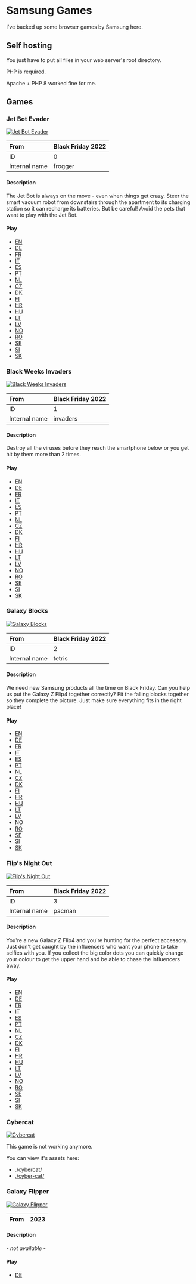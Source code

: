 # Samsung Games

I've backed up some browser games by Samsung here.

## Self hosting

You just have to put all files in your web server's root directory.

PHP is required.

Apache + PHP 8 worked fine for me.

## Games

### Jet Bot Evader

[![Jet Bot Evader](./assets/frogger/teaser.png)](#jet-bot-evader)

| From | Black Friday 2022 |
|:-----|:------------------|
| ID   | 0                 |
| Internal name | frogger  |

#### Description

The Jet Bot is always on the move - even when things get crazy. Steer the smart vacuum robot from downstairs through the apartment to its charging station so it can recharge its batteries. But be careful! Avoid the pets that want to play with the Jet Bot.

#### Play

- [EN](https://sg.leox.dev/?version=2022&gameid=0&lang=en)
- [DE](https://sg.le0x8.com/?version=2022&gameid=0&lang=de)
- [FR](https://sg.le0x8.com/?version=2022&gameid=0&lang=fr)
- [IT](https://sg.le0x8.com/?version=2022&gameid=0&lang=it)
- [ES](https://sg.le0x8.com/?version=2022&gameid=0&lang=es)
- [PT](https://sg.le0x8.com/?version=2022&gameid=0&lang=pt)
- [NL](https://sg.le0x8.com/?version=2022&gameid=0&lang=nl)
- [CZ](https://sg.le0x8.com/?version=2022&gameid=0&lang=cz)
- [DK](https://sg.le0x8.com/?version=2022&gameid=0&lang=dk)
- [FI](https://sg.le0x8.com/?version=2022&gameid=0&lang=fi)
- [HR](https://sg.le0x8.com/?version=2022&gameid=0&lang=hr)
- [HU](https://sg.le0x8.com/?version=2022&gameid=0&lang=hu)
- [LT](https://sg.le0x8.com/?version=2022&gameid=0&lang=lt)
- [LV](https://sg.le0x8.com/?version=2022&gameid=0&lang=lv)
- [NO](https://sg.le0x8.com/?version=2022&gameid=0&lang=no)
- [RO](https://sg.le0x8.com/?version=2022&gameid=0&lang=ro)
- [SE](https://sg.le0x8.com/?version=2022&gameid=0&lang=se)
- [SI](https://sg.le0x8.com/?version=2022&gameid=0&lang=si)
- [SK](https://sg.le0x8.com/?version=2022&gameid=0&lang=sk)

### Black Weeks Invaders

[![Black Weeks Invaders](./assets/invaders/teaser.png)](#black-weeks-invaders)

| From | Black Friday 2022 |
|:-----|:------------------|
| ID   | 1                 |
| Internal name | invaders |

#### Description

Destroy all the viruses before they reach the smartphone below or you get hit by them more than 2 times.

#### Play

- [EN](https://sg.le0x8.com/?version=2022&gameid=1&lang=en)
- [DE](https://sg.le0x8.com/?version=2022&gameid=1&lang=de)
- [FR](https://sg.le0x8.com/?version=2022&gameid=1&lang=fr)
- [IT](https://sg.le0x8.com/?version=2022&gameid=1&lang=it)
- [ES](https://sg.le0x8.com/?version=2022&gameid=1&lang=es)
- [PT](https://sg.le0x8.com/?version=2022&gameid=1&lang=pt)
- [NL](https://sg.le0x8.com/?version=2022&gameid=1&lang=nl)
- [CZ](https://sg.le0x8.com/?version=2022&gameid=1&lang=cz)
- [DK](https://sg.le0x8.com/?version=2022&gameid=1&lang=dk)
- [FI](https://sg.le0x8.com/?version=2022&gameid=1&lang=fi)
- [HR](https://sg.le0x8.com/?version=2022&gameid=1&lang=hr)
- [HU](https://sg.le0x8.com/?version=2022&gameid=1&lang=hu)
- [LT](https://sg.le0x8.com/?version=2022&gameid=1&lang=lt)
- [LV](https://sg.le0x8.com/?version=2022&gameid=1&lang=lv)
- [NO](https://sg.le0x8.com/?version=2022&gameid=1&lang=no)
- [RO](https://sg.le0x8.com/?version=2022&gameid=1&lang=ro)
- [SE](https://sg.le0x8.com/?version=2022&gameid=1&lang=se)
- [SI](https://sg.le0x8.com/?version=2022&gameid=1&lang=si)
- [SK](https://sg.le0x8.com/?version=2022&gameid=1&lang=sk)

### Galaxy Blocks

[![Galaxy Blocks](./assets/tetris/teaser.png)](#galaxy-blocks)

| From | Black Friday 2022 |
|:-----|:------------------|
| ID   | 2                 |
| Internal name | tetris   |

#### Description

We need new Samsung products all the time on Black Friday. Can you help us put the Galaxy Z Flip4 together correctly? Fit the falling blocks together so they complete the picture. Just make sure everything fits in the right place!

#### Play

- [EN](https://sg.le0x8.com/?version=2022&gameid=2&lang=en)
- [DE](https://sg.le0x8.com/?version=2022&gameid=2&lang=de)
- [FR](https://sg.le0x8.com/?version=2022&gameid=2&lang=fr)
- [IT](https://sg.le0x8.com/?version=2022&gameid=2&lang=it)
- [ES](https://sg.le0x8.com/?version=2022&gameid=2&lang=es)
- [PT](https://sg.le0x8.com/?version=2022&gameid=2&lang=pt)
- [NL](https://sg.le0x8.com/?version=2022&gameid=2&lang=nl)
- [CZ](https://sg.le0x8.com/?version=2022&gameid=2&lang=cz)
- [DK](https://sg.le0x8.com/?version=2022&gameid=2&lang=dk)
- [FI](https://sg.le0x8.com/?version=2022&gameid=2&lang=fi)
- [HR](https://sg.le0x8.com/?version=2022&gameid=2&lang=hr)
- [HU](https://sg.le0x8.com/?version=2022&gameid=2&lang=hu)
- [LT](https://sg.le0x8.com/?version=2022&gameid=2&lang=lt)
- [LV](https://sg.le0x8.com/?version=2022&gameid=2&lang=lv)
- [NO](https://sg.le0x8.com/?version=2022&gameid=2&lang=no)
- [RO](https://sg.le0x8.com/?version=2022&gameid=2&lang=ro)
- [SE](https://sg.le0x8.com/?version=2022&gameid=2&lang=se)
- [SI](https://sg.le0x8.com/?version=2022&gameid=2&lang=si)
- [SK](https://sg.le0x8.com/?version=2022&gameid=2&lang=sk)

### Flip's Night Out

[![Flip's Night Out](./assets/pacman/teaser.png)](#flips-night-out)

| From | Black Friday 2022 |
|:-----|:------------------|
| ID   | 3                 |
| Internal name | pacman   |

#### Description

You're a new Galaxy Z Flip4 and you're hunting for the perfect accessory. Just don't get caught by the influencers who want your phone to take selfies with you. If you collect the big color dots you can quickly change your colour to get the upper hand and be able to chase the influencers away.

#### Play

- [EN](https://sg.le0x8.com/?version=2022&gameid=3&lang=en)
- [DE](https://sg.le0x8.com/?version=2022&gameid=3&lang=de)
- [FR](https://sg.le0x8.com/?version=2022&gameid=3&lang=fr)
- [IT](https://sg.le0x8.com/?version=2022&gameid=3&lang=it)
- [ES](https://sg.le0x8.com/?version=2022&gameid=3&lang=es)
- [PT](https://sg.le0x8.com/?version=2022&gameid=3&lang=pt)
- [NL](https://sg.le0x8.com/?version=2022&gameid=3&lang=nl)
- [CZ](https://sg.le0x8.com/?version=2022&gameid=3&lang=cz)
- [DK](https://sg.le0x8.com/?version=2022&gameid=3&lang=dk)
- [FI](https://sg.le0x8.com/?version=2022&gameid=3&lang=fi)
- [HR](https://sg.le0x8.com/?version=2022&gameid=3&lang=hr)
- [HU](https://sg.le0x8.com/?version=2022&gameid=3&lang=hu)
- [LT](https://sg.le0x8.com/?version=2022&gameid=3&lang=lt)
- [LV](https://sg.le0x8.com/?version=2022&gameid=3&lang=lv)
- [NO](https://sg.le0x8.com/?version=2022&gameid=3&lang=no)
- [RO](https://sg.le0x8.com/?version=2022&gameid=3&lang=ro)
- [SE](https://sg.le0x8.com/?version=2022&gameid=3&lang=se)
- [SI](https://sg.le0x8.com/?version=2022&gameid=3&lang=si)
- [SK](https://sg.le0x8.com/?version=2022&gameid=3&lang=sk)

### Cybercat

[![Cybercat](./cyber-cat/assets/Anims/CatIdle.png)](#cybercat)

This game is not working anymore.

You can view it's assets here:

- [./cybercat/](./cybercat/)
- [./cyber-cat/](./cyber-cat/)

### Galaxy Flipper

[![Galaxy Flipper](./images/phone-frame.png)](#galaxy-flipper)

| From | 2023 |
|:-----|:-----|

#### Description

_- not available -_

#### Play

- [DE](https://sg.le0x8.com/?version=2023)

